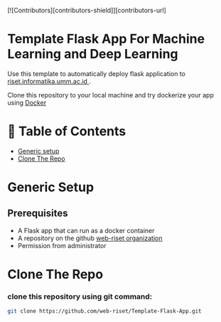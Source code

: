 [![Contributors][contributors-shield]][contributors-url]

Template Flask App For Machine Learning and Deep Learning
=========================
Use this template to automatically deploy flask application to [riset.informatika.umm.ac.id ](https://riset.informatika.umm.ac.id).

Clone this repository to your local machine and try dockerize your app using [Docker](https://www.docker.com/)



# 📜 Table of Contents
- [Generic setup](#generic-setup)
- [Clone The Repo ](#clone-the-repo)



# Generic Setup
## Prerequisites
* A Flask app that can run as a docker container
* A repository on the github [web-riset organization](https://github.com/web-riset)
* Permission from administrator


# Clone The Repo
### clone this repository using git command:
```sh
git clone https://github.com/web-riset/Template-Flask-App.git
```


